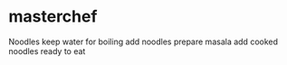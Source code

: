 # masterchef
Noodles
keep water for boiling
add noodles
prepare masala
add cooked noodles
ready to eat
